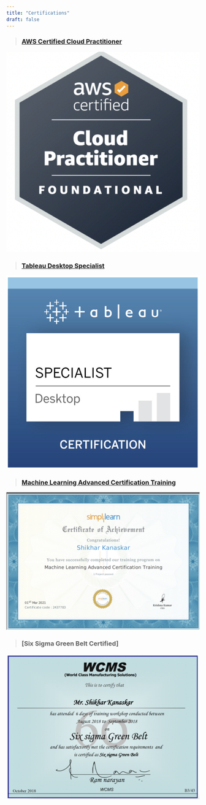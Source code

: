 ```yaml
---
title: "Certifications"
draft: false
---
```


> ### [AWS Certified Cloud Practitioner](https://www.credly.com/badges/ac2a1988-27fe-45be-b2bd-de98ed02cb9f/linked_in_profile)
![image](/AWS_CP.png "AWS Cloud Practitioner")

> ### [Tableau Desktop Specialist](https://www.credly.com/badges/28e4a27e-995e-473e-97f3-03ee8ee7d645/linked_in_profile)
![image](/Tableau.png "Tableau Desktop Specialist")

> ### [Machine Learning Advanced Certification Training](https://certificates.simplicdn.net/share/2437783.pdf)
![image](/Simplilearn.png "Machine Learning Advanced Certification Training")

> ### [Six Sigma Green Belt Certified]
![image](/SSGB.png "Six Sigma Green Belt")




